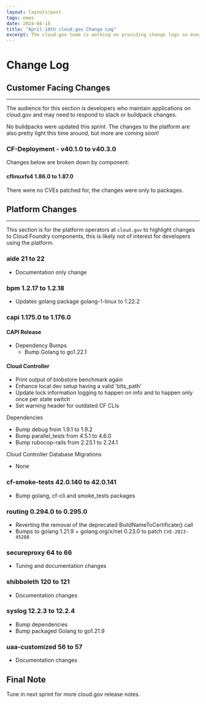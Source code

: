 ```yaml
---
layout: layouts/post
tags: news
date: 2024-04-18
title: "April 18th cloud.gov Change Log"
excerpt: The cloud.gov team is working on providing change logs so everyone can see new features and updates.
---
```


# Change Log 

## Customer Facing Changes
---

The audience for this section is developers who maintain applications on cloud.gov and may need to respond to stack or buildpack changes.

No buildpacks were updated this sprint.  The changes to the platform are also pretty light this time around, but more are coming soon!

### CF-Deployment - v40.1.0 to v40.3.0

Changes below are broken down by component:


#### cflinuxfs4 1.86.0 to 1.87.0

There were no CVEs patched for, the changes were only to packages.


## Platform Changes
---

This section is for the platform operators at `cloud.gov` to highlight changes to Cloud Foundry components, this is likely not of interest for developers using the platform.


### aide 21 to 22

* Documentation only change

### bpm 1.2.17 to 1.2.18

* Updates golang package golang-1-linux to 1.22.2

### capi 1.175.0 to 1.176.0

#### CAPI Release

* Dependency Bumps
   * Bump Golang to go1.22.1

#### Cloud Controller

* Print output of blobstore benchmark again
* Enhance local dev setup having a valid 'bits_path'
* Update lock information logging to happen on info and to happen only once per state switch
* Set warning header for outdated CF CLIs

Dependencies

* Bump debug from 1.9.1 to 1.9.2
* Bump parallel_tests from 4.5.1 to 4.6.0
* Bump rubocop-rails from 2.23.1 to 2.24.1

Cloud Controller Database Migrations

* None


### cf-smoke-tests 42.0.140 to 42.0.141

* Bump golang, cf-cli and smoke_tests packages


### routing 0.294.0 to 0.295.0

* Reverting the removal of the deprecated BuildNameToCertificate() call
* Bumps to golang 1.21.9 + golang.org/x/net 0.23.0 to patch `CVE-2023-45288`

### secureproxy 64 to 66

* Tuning and documentation changes


### shibboleth 120 to 121

* Documentation changes


### syslog 12.2.3 to 12.2.4

* Bump dependencies
* Bump packaged Golang to go1.21.9


### uaa-customized 56 to 57

* Documentation changes


## Final Note

Tune in next sprint for more cloud.gov release notes.

